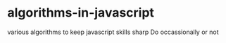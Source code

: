# algorithms-in-javascript
various algorithms to keep javascript skills sharp
Do occassionally or not